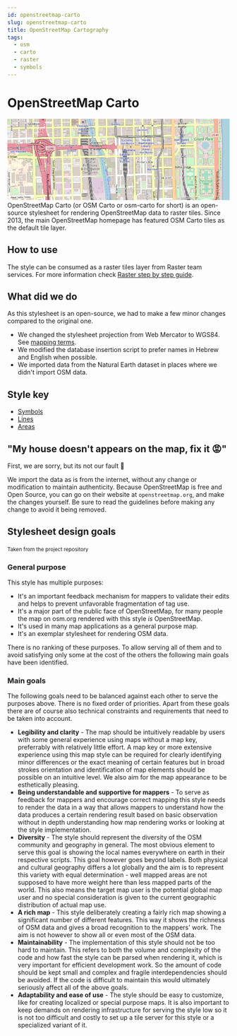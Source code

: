 ```yaml
---
id: openstreetmap-carto
slug: openstreetmap-carto
title: OpenStreetMap Cartography
tags:
  - osm
  - carto
  - raster
  - symbols
---
```


# OpenStreetMap Carto
![The openstreetmap website](/img/openstreetmap/osm-carto/osm-carto.png)
OpenStreetMap Carto (or OSM Carto or osm-carto for short) is an open-source stylesheet for rendering OpenStreetMap data to raster tiles. Since 2013, the main OpenStreetMap homepage has featured OSM Carto tiles as the default tile layer.

## How to use
The style can be consumed as a raster tiles layer from Raster team services.
For more information check [Raster step by step guide](/docs/MapColonies/Raster/Guides/raster-getting-started).

## What did we do
As this stylesheet is an open-source, we had to make a few minor changes compared to the original one.
- We changed the stylesheet projection from Web Mercator to WGS84. See [mapping terms](/docs/KnowledgeBase/terms#mapping).
- We modified the database insertion script to prefer names in Hebrew and English when possible.
- We imported data from the Natural Earth dataset in places where we didn't import OSM data.

## Style key
- [Symbols](/docs/MapColonies/openstreetmap/osm-carto/osm-carto-symbols)
- [Lines](/docs/MapColonies/openstreetmap/osm-carto/osm-carto-lines-symbology)
- [Areas](/docs/MapColonies/openstreetmap/osm-carto/osm-carto-areas-symbology)

## "My house doesn't appears on the map, fix it 😡"
First, we are sorry, but its not our fault 🤷

We import the data as is from the internet, without any change or modification to maintain authenticity. Because OpenStreetMap is free and Open Source, you can go on their website at `openstreetmap.org`, and make the changes yourself. Be sure to read the guidelines before making any change to avoid it being removed.

## Stylesheet design goals
<small>Taken from the project repository</small>
### General purpose

This style has multiple purposes:

* It's an important feedback mechanism for mappers to validate their edits and helps to prevent unfavorable fragmentation of tag use.
* It's a major part of the public face of OpenStreetMap, for many people the map on osm.org rendered with this style _is_ OpenStreetMap.
* It's used in many map applications as a general purpose map.
* It's an exemplar stylesheet for rendering OSM data.

There is no ranking of these purposes.  To allow serving all of them and to
avoid satisfying only some at the cost of the others the following main goals
have been identified.

### Main goals

The following goals need to be balanced against each other to serve the purposes
above.  There is no fixed order of priorities.  Apart from these goals there are
of course also technical constraints and requirements that need to be taken into
account.

* **Legibility and clarity** - The map should be intuitively readable by users with some general experience using maps without a map key, preferrably with relatively little effort.  A map key or more extensive experience using this map style can be required for clearly identifying minor differences or the exact meaning of certain features but in broad strokes orientation and identification of map elements should be possible on an intuitive level.  We also aim for the map appearance to be esthetically pleasing.
* **Being understandable and supportive for mappers** - To serve as feedback for mappers and encourage correct mapping this style needs to render the data in a way that allows mappers to understand how the data produces a certain rendering result based on basic observation without in depth understanding how map rendering works or looking at the style implementation.
* **Diversity** - The style should represent the diversity of the OSM community and geography in general.  The most obvious element to serve this goal is showing the local names everywhere on earth in their respective scripts.  This goal however goes beyond labels.  Both physical and cultural geography differs a lot globally and the aim is to represent this variety with equal determination - well mapped areas are not supposed to have more weight here than less mapped parts of the world.  This also means the target map user is the potential global map user and no special consideration is given to the current geographic distribution of actual map use.
* **A rich map** - This style deliberately creating a fairly rich map showing a significant number of different features.  This way it shows the richness of OSM data and gives a broad recognition to the mappers' work.  The aim is not however to show all or even most of the OSM data.
* **Maintainability** - The implementation of this style should not be too hard to maintain. This refers to both the volume and complexity of the code and how fast the style can be parsed when rendering it, which is very important for efficient development work. So the amount of code should be kept small and complex and fragile interdependencies should be avoided. If the code is difficult to maintain this would ultimately seriously affect all of the above goals.
* **Adaptability and ease of use** - The style should be easy to customize, like for creating localized or special purpose maps. It is also important to keep demands on rendering infrastructure for serving the style low so it is not too difficult and costly to set up a tile server for this style or a specialized variant of it.
